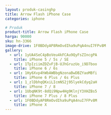 ```yaml
---
layout: produk-casinghp
title: Arrow Flash iPhone Case
categories: iphone

# Produk
product-title: Arrow Flash iPhone Case
harga: 90000
sku: hn-3366
image-drive: 1F0BDdyAP8RmOvdIha9uPqA4nuI7FPv8M
gallery:
  - url: 1yUA4SeC4pBoVeu4kFCAu9QyFsZIncgPA
    title: iPhone 5 / 5s / SE
  - url: 1TpIziimZDZvFjB-UJhGruzUo_i9D7boo
    title: iPhone 6 / 6s
  - url: 1Hy6Xvp4hWbAWBbgNzonaBwDBZYaoMBfi
    title: iPhone 6 Plus / 6s Plus
  - url: 1_zlDbhqQKxiLIcmNS2j95lyekCdyq2aH
    title: iPhone 7 / 8
  - url: 1UbqNK9t-8dQi9Npw4Hg9KlnjY3XHZBs5
    title: iPhone 7 Plus / 8 Plus
  - url: 1F0BDdyAP8RmOvdIha9uPqA4nuI7FPv8M
    title: iPhone X
---
```

